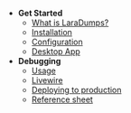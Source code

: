 - **Get Started**
  - [What is LaraDumps?](laravel/get-started/what-is-laradumps.md "What is LaraDumps?")
  - [Installation](laravel/get-started/installation.md "Installation")
  - [Configuration](laravel/get-started/configuration.md "Configuration")
  - [Desktop App](laravel/get-started/desktop-app.md "Desktop App")
- **Debugging**
  - [Usage](laravel/debug/usage.md "Usage")
  - [Livewire](laravel/debug/livewire.md "Livewire")
  - [Deploying to production](laravel/debug/deploying-to-production.md "Deploying to production")
  - [Reference sheet](laravel/debug/reference-sheet.md "Reference sheet")
